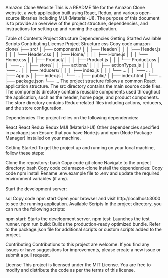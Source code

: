 Amazon Clone Website
This is a README file for the Amazon Clone website, a web application built using React, Redux, and various open-source libraries including MUI (Material-UI). The purpose of this document is to provide an overview of the project structure, dependencies, and instructions for setting up and running the application.

Table of Contents
Project Structure
Dependencies
Getting Started
Available Scripts
Contributing
License
Project Structure
css
Copy code
amazon-clone/
├── src/
│ ├── components/
│ │ ├── Header/
│ │ │ ├── Header.js
│ │ │ └── Header.css
│ │ ├── Home/
│ │ │ ├── Home.js
│ │ │ └── Home.css
│ │ ├── Product/
│ │ │ ├── Product.js
│ │ │ └── Product.css
│ │ └── ...
│ ├── store/
│ │ ├── actions/
│ │ │ ├── actionTypes.js
│ │ │ └── ...
│ │ ├── reducers/
│ │ │ ├── index.js
│ │ │ └── ...
│ │ └── ...
│ ├── App.js
│ ├── index.js
│ └── ...
├── public/
│ ├── index.html
│ └── ...
├── package.json
└── ...
The project structure follows a common React application structure. The src directory contains the main source code files. The components directory contains reusable components used throughout the application, such as the header, home page, and product components. The store directory contains Redux-related files including actions, reducers, and the store configuration.

Dependencies
The project relies on the following dependencies:

React
React Redux
Redux
MUI (Material-UI)
Other dependencies specified in package.json
Ensure that you have Node.js and npm (Node Package Manager) installed on your machine.

Getting Started
To get the project up and running on your local machine, follow these steps:

Clone the repository:
bash
Copy code
git clone <repository-url>
Navigate to the project directory:
bash
Copy code
cd amazon-clone
Install the dependencies:
Copy code
npm install
Rename .env.example file to .env and update the required environment variables (if any).

Start the development server:

sql
Copy code
npm start
Open your browser and visit http://localhost:3000 to see the running application.
Available Scripts
In the project directory, you can run the following scripts:

npm start: Starts the development server.
npm test: Launches the test runner.
npm run build: Builds the production-ready optimized bundle.
Refer to the package.json file for additional scripts or custom scripts added to the project.

Contributing
Contributions to this project are welcome. If you find any issues or have suggestions for improvements, please create a new issue or submit a pull request.

License
This project is licensed under the MIT License. You are free to modify and distribute the code as per the terms of this license.

